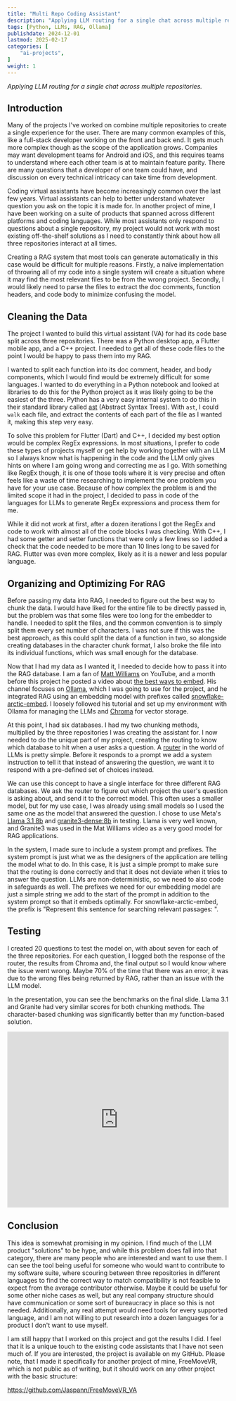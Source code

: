 ```yaml
---
title: "Multi Repo Coding Assistant"
description: "Applying LLM routing for a single chat across multiple repositories"
tags: [Python, LLMs, RAG, Ollama]
publishdate: 2024-12-01
lastmod: 2025-02-17
categories: [
    "ai-projects",
]
weight: 1
---
```


*Applying LLM routing for a single chat across multiple repositories.*

## Introduction

Many of the projects I've worked on combine multiple repositories to create a single experience 
for the user. There are many common examples of this, like a full-stack developer working on 
the front and back end. It gets much more complex though as the scope of the application grows. Companies 
may want development teams for Android and iOS, and this requires teams to understand where each 
other team is at to maintain feature parity. There are many questions that a developer of one team
could have, and discussion on every technical intricacy can take time from development. 

Coding virtual assistants have become increasingly common over the last few years. 
Virtual assistants can help to better understand whatever question you ask on the topic it is 
made for. In another project of mine, I have been working on a suite of products that spanned across 
different platforms and coding languages. While most assistants only respond to questions about a single 
repository, my project would not work with most existing off-the-shelf solutions as I need to 
constantly think about how all three repositories interact at all times.

Creating a RAG system that most tools can generate automatically in this case would be difficult 
for multiple reasons. Firstly, a naïve implementation of throwing all of my code into a single system
will create a situation where it may find the most relevant files to be from the wrong project. Secondly, 
I would likely need to parse the files to extract the doc comments, function headers, and code body 
to minimize confusing the model. 

## Cleaning the Data
The project I wanted to build this virtual assistant (VA) for had its code base split across three repositories.
There was a Python desktop app, a Flutter mobile app, and a C++ project. I needed to get all of these code
files to the point I would be happy to pass them into my RAG.

I wanted to split each function into its doc comment, header, and body components, which I would find would be
extremely difficult for some languages. I wanted to do everything in a Python notebook and looked at libraries to 
do this for the Python project as it was likely going to be the easiest of the three. Python has a very easy internal 
system to do this in their standard library called [ast](https://docs.python.org/3/library/ast.html) (Abstract Syntax Trees). 
With `ast`, I could `walk` each file, and extract the contents of each part of the file as I wanted it, 
making this step very easy.

To solve this problem for Flutter (Dart) and C++, I decided my best option would be complex RegEx expressions. 
In most situations, I prefer to code these types of projects myself or get help by working together with an LLM 
so I always know what is happening in the code and the LLM only gives hints on where I 
am going wrong and correcting me as I go. With something like RegEx though, it is one of those tools 
where it is very precise and often feels like a waste of time researching to implement the one problem
you have for your use case. Because of how complex the problem is and the limited scope it had in the 
project, I decided to pass in code of the languages for LLMs to generate RegEx expressions and process them 
for me. 

While it did not work at first, after a dozen iterations I got the RegEx and code to work with almost 
all of the code blocks I was checking. With C++, I had some getter and setter functions that were only 
a few lines so I added a check that the code needed to be more than 10 lines long to be saved for RAG.
Flutter was even more complex, likely as it is a newer and less popular language.  

## Organizing and Optimizing For RAG
Before passing my data into RAG, I needed to figure out the best way to chunk the data.
I would have liked for the entire file to be directly passed in, but the problem was that some files 
were too long for the embedder to handle. I needed to split the files, and the common convention is to 
simply split them every set number of characters. I was not sure if this was the best approach, as 
this could split the data of a function in two, so alongside creating databases in the character 
chunk format, I also broke the file into its individual functions, which was small enough for 
the database. 

Now that I had my data as I wanted it, I needed to decide how to pass it into the RAG database.
I am a fan of [Matt Williams](https://www.youtube.com/channel/UCHaF9kM2wn8C3CLRwLkC2GQ) 
on YouTube, and a month before this project he posted a video about 
[the best ways to embed](https://youtu.be/76EIC_RaDNw). His channel focuses on 
[Ollama](https://ollama.com/), which I was going to use for the project, 
and he integrated RAG using an embedding model with prefixes called 
[snowflake-arctic-embed](https://arxiv.org/abs/2405.05374). 
I loosely followed his tutorial and set up my environment with Ollama for
managing the LLMs and [Chroma](https://www.trychroma.com/) for vector storage.

At this point, I had six databases. I had my two chunking methods, multiplied by the 
three repositories I was creating the assistant for. I now needed to do the unique part 
of my project, creating the routing to know which database to hit when a user asks a question. 
A [router](https://docs.llamaindex.ai/en/stable/module_guides/querying/router/) in the world of 
LLMs is pretty simple. Before it responds to a prompt we add a system instruction to tell it that 
instead of answering the question, we want it to respond with a pre-defined set of choices instead. 

We can use this concept to have a single interface for three different RAG databases. We ask 
the router to figure out which project the user's question is asking about, and send it to the 
correct model. This often uses a smaller model, but for my use case, I was already using small
models so I used the same one as the model that answered the question. I chose to use Meta's 
[Llama 3.1 8b](https://arxiv.org/abs/2407.21783) and 
[granite3-dense:8b](https://github.com/ibm-granite/granite-3.0-language-models/blob/main/paper.pdf)
in testing. Llama is very well known, and Granite3 was used in the Mat Williams video as a very good 
model for RAG applications. 

In the system, I made sure to include a system prompt and prefixes. The system prompt is just what 
we as the designers of the application are telling the model what to do. In this case, it is just a simple 
prompt to make sure that the routing is done correctly and that it does not deviate when it tries to answer
the question. LLMs are non-deterministic, so we need to also code in safeguards as well. The prefixes we need for 
our embedding model are just a simple string we add to the start of the prompt in addition to the system prompt 
so that it embeds optimally. For snowflake-arctic-embed, the prefix is "Represent this sentence for searching 
relevant passages: ". 

## Testing
I created 20 questions to test the model on, with about seven for each of the three repositories. 
For each question, I logged both the response of the router, the results from Chroma and, the final output 
so I would know where the issue went wrong. Maybe 70% of the time that there was an error, it was due to 
the wrong files being returned by RAG, rather than an issue with the LLM model. 

In the presentation, you can see the benchmarks on the final slide. Llama 3.1 and Granite had very similar scores 
for both chunking methods. The character-based chunking was significantly better than my function-based solution.

<iframe src="https://1drv.ms/p/c/78ac3e9c395f4290/IQTeSdxR92W3QY7pA3mtUBsAAaSRcWdEMoDNXt72TIjfmxM?em=2&amp;wdAr=1.7777777777777777" width="100%" height="400px" frameborder="0">This is an embedded <a target="_blank" href="https://office.com">Microsoft Office</a> presentation, powered by <a target="_blank" href="https://office.com/webapps">Office</a>.</iframe>

## Conclusion
This idea is somewhat promising in my opinion. I find much of the LLM product "solutions" to be hype, 
and while this problem does fall into that category, there are many people who are interested and want to use them.
I can see the tool being useful for someone who would want to contribute to my software suite, where scouring 
between three repositories in different languages to find the correct way to match compatibility is not feasible 
to expect from the average contributor otherwise. Maybe it could be useful for some other niche cases as well, but
any real company structure should have communication or some sort of bureaucracy in place so this is not needed.
Additionally, any real attempt would need tools for every supported language, and I am not willing to put 
research into a dozen languages for a product I don't want to use myself. 

I am still happy that I worked on this project and got the results I did. I feel that it is a unique touch to the 
existing code assistants that I have not seen much of. If you are interested, the project is available on my GitHub. 
Please note, that I made it specifically for another project of mine, FreeMoveVR, which is not public as of writing, 
but it should work on any other project with the basic structure:

https://github.com/Jaspann/FreeMoveVR_VA 